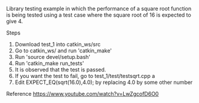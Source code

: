 Library testing example in which the performance of a square root function is being tested using a test case where the square root of 16 is expected to give 4.

Steps
1. Download test_1 into catkin_ws/src
2. Go to catkin_ws/ and run 'catkin_make'
3. Run 'source devel/setup.bash'
4. Run 'catkin_make run_tests'
5. It is observed that the test is passed.
6. If you want the test to fail, go to test_1/test/testsqrt.cpp a
7. Edit EXPECT_EQ(sqrt(16.0),4.0); by replacing 4.0 by some other number

Reference
https://www.youtube.com/watch?v=LwZgcofD6O0
